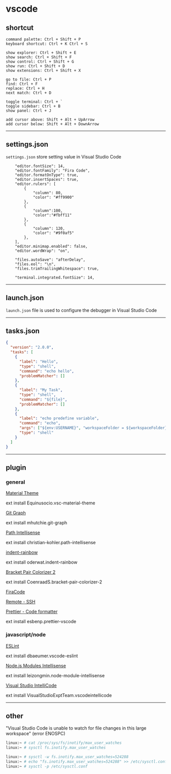 # vscode

## shortcut

```
command palette: Ctrl + Shift + P
keyboard shortcut: Ctrl + K Ctrl + S

show explorer: Ctrl + Shift + E
show search: Ctrl + Shift + F
show control: Ctrl + Shift + G
show run: Ctrl + Shift + D
show extensions: Ctrl + Shift + X

go to file: Ctrl + P
find: Ctrl + F
replace: Ctrl + H
next match: Ctrl + D

toggle terminal: Ctrl + `
toggle sidebar: Ctrl + B
show panel: Ctrl + J

add cursor above: Shift + Alt + UpArrow
add cursor below: Shift + Alt + DownArrow
```

---

## settings.json

`settings.json` store setting value in Visual Studio Code

```
    "editor.fontSize": 14,
    "editor.fontFamily": "Fira Code",
    "editor.formatOnType": true,
    "editor.insertSpaces": true,
    "editor.rulers": [
        {
            "column": 80,
            "color": "#ff9900"
        },
        {
            "column":100,
            "color":"#fbff11"
        },
        {
            "column": 120,
            "color": "#9f0af5"
        },
    ],
    "editor.minimap.enabled": false,
    "editor.wordWrap": "on",

    "files.autoSave": "afterDelay",
    "files.eol": "\n",
    "files.trimTrailingWhitespace": true,

    "terminal.integrated.fontSize": 14,
```

---

## launch.json

`launch.json` file is used to configure the debugger in Visual Studio Code

---

## tasks.json

```json
{
  "version": "2.0.0",
  "tasks": [
    {
      "label": "Hello",
      "type": "shell",
      "command": "echo hello",
      "problemMatcher": []
    },
    {
      "label": "My Task",
      "type": "shell",
      "command": "${file}",
      "problemMatcher": []
    },
    {
      "label": "echo predefine variable",
      "command": "echo",
      "args": ["${env:USERNAME}", "workspaceFolder = ${workspaceFolder}"],
      "type": "shell"
    }
  ]
}
```

---

## plugin

### general

[Material Theme](https://marketplace.visualstudio.com/items?itemName=Equinusocio.vsc-material-theme)

ext install Equinusocio.vsc-material-theme

[Git Graph](https://marketplace.visualstudio.com/items?itemName=mhutchie.git-graph)

ext install mhutchie.git-graph

[Path Intellisense](https://marketplace.visualstudio.com/items?itemName=christian-kohler.path-intellisense)

ext install christian-kohler.path-intellisense

[indent-rainbow](https://marketplace.visualstudio.com/items?itemName=oderwat.indent-rainbow)

ext install oderwat.indent-rainbow

[Bracket Pair Colorizer 2](https://marketplace.visualstudio.com/items?itemName=CoenraadS.bracket-pair-colorizer-2)

ext install CoenraadS.bracket-pair-colorizer-2

[FiraCode](https://github.com/tonsky/FiraCode)

[Remote - SSH](https://marketplace.visualstudio.com/items?itemName=ms-vscode-remote.remote-ssh)

[Prettier - Code formatter](https://marketplace.visualstudio.com/items?itemName=esbenp.prettier-vscode)

ext install esbenp.prettier-vscode

### javascript/node

[ESLint](https://marketplace.visualstudio.com/items?itemName=dbaeumer.vscode-eslint)

ext install dbaeumer.vscode-eslint

[Node.js Modules Intellisense](https://marketplace.visualstudio.com/items?itemName=leizongmin.node-module-intellisense)

ext install leizongmin.node-module-intellisense

[Visual Studio IntelliCode](https://marketplace.visualstudio.com/items?itemName=VisualStudioExptTeam.vscodeintellicode)

ext install VisualStudioExptTeam.vscodeintellicode

---

## other

"Visual Studio Code is unable to watch for file changes in this large workspace" (error ENOSPC)

```bash
linux:~ # cat /proc/sys/fs/inotify/max_user_watches
linux:~ # sysctl fs.inotify.max_user_watches

linux:~ # sysctl -w fs.inotify.max_user_watches=524288
linux:~ # echo "fs.inotify.max_user_watches=524288" >> /etc/sysctl.conf
linux:~ # sysctl -p /etc/sysctl.conf
```

